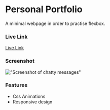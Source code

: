 # Personal Portfolio

A minimal webpage in order to practise flexbox.
### Live Link

[Live Link](https://manpreetsandhu.herokuapp.com/)
### Screenshot

!["Screenshot of chatty messages"]()

### Features

- Css Animations
- Responsive design 